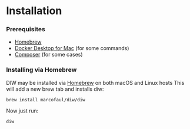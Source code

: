 Installation
==================================

### Prerequisites

* [Homebrew](https://brew.sh/)
* [Docker Desktop for Mac](https://hub.docker.com/editions/community/docker-ce-desktop-mac) (for some commands)
* [Composer](https://getcomposer.org/) (for some cases)

### Installing via Homebrew

DIW may be installed via [Homebrew](https://brew.sh/) on both macOS and Linux hosts
This will add a new brew tab and installs diw:

    brew install marcofaul/diw/diw
    
Now just run:

    diw
